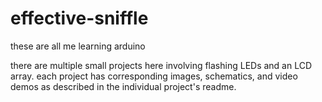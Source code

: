 # effective-sniffle
these are all me learning arduino

there are multiple small projects here involving flashing LEDs and an LCD array. each project has corresponding images, schematics, and video demos as described in the individual project's readme.

